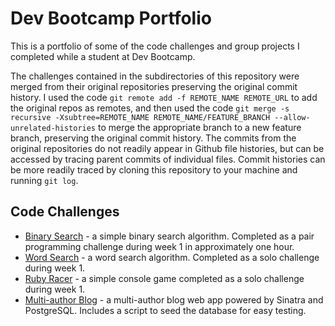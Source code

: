 # Dev Bootcamp Portfolio

This is a portfolio of some of the code challenges and group projects I completed while a student at Dev Bootcamp.

The challenges contained in the subdirectories of this repository were merged from their original repositories preserving the original commit history. I used the code `git remote add -f REMOTE_NAME REMOTE_URL` to add the original repos as remotes, and then used the code `git merge -s recursive -Xsubtree=REMOTE_NAME REMOTE_NAME/FEATURE_BRANCH --allow-unrelated-histories` to merge the appropriate branch to a new feature branch, preserving the original commit history. The commits from the original repositories do not readily appear in Github file histories, but can be accessed by tracing parent commits of individual files. Commit histories can be more readily traced by cloning this repository to your machine and running `git log`.

## Code Challenges

* [Binary Search](binary-search) - a simple binary search algorithm. Completed as a pair programming challenge during week 1 in approximately one hour.
* [Word Search](word-search) - a word search algorithm. Completed as a solo challenge during week 1.
* [Ruby Racer](ruby-racer) - a simple console game completed as a solo challenge during week 1.
* [Multi-author Blog](blog) - a multi-author blog web app powered by Sinatra and PostgreSQL. Includes a script to seed the database for easy testing.